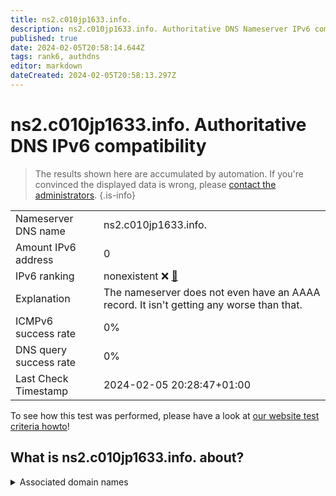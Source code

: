 ```yaml
---
title: ns2.c010jp1633.info.
description: ns2.c010jp1633.info. Authoritative DNS Nameserver IPv6 compatibility
published: true
date: 2024-02-05T20:58:14.644Z
tags: rank6, authdns
editor: markdown
dateCreated: 2024-02-05T20:58:13.297Z
---
```


# ns2.c010jp1633.info. Authoritative DNS IPv6 compatibility

> The results shown here are accumulated by automation. If you're convinced the displayed data is wrong, please [contact the administrators](/howto/chat). 
{.is-info}




|   |   |
| - | - |
| Nameserver DNS name | ns2.c010jp1633.info.
| Amount IPv6 address | 0
| IPv6 ranking | nonexistent :x: [🔗](/howto/ranking) |
| Explanation | The nameserver does not even have an AAAA record. It isn't getting any worse than that. |
| ICMPv6 success rate | 0%|
| DNS query success rate | 0% |
| Last Check Timestamp | 2024-02-05 20:28:47+01:00 |

To see how this test was performed, please have a look at [our website test criteria howto](/howto/testcriteria/authdns)!


## What is ns2.c010jp1633.info. about?






<details>
<summary>Associated domain names</summary>

www.novo-nordisk.com

</details>
